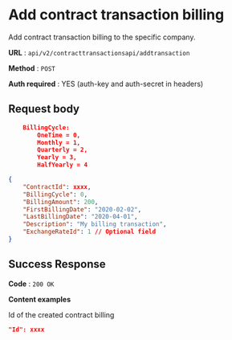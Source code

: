 # Add contract transaction billing

Add contract transaction billing to the specific company.

**URL** : `api/v2/contracttransactionsapi/addtransaction`

**Method** : `POST`

**Auth required** : YES (auth-key and auth-secret in headers)

## Request body

```json
    BillingCycle:
        OneTime = 0,
        Monthly = 1,
        Quarterly = 2,
        Yearly = 3,
        HalfYearly = 4
```

```json
{
    "ContractId": xxxx,
    "BillingCycle": 0,
    "BillingAmount": 200,
    "FirstBillingDate": "2020-02-02",
    "LastBillingDate": "2020-04-01",
    "Description": "My billing transaction",
    "ExchangeRateId": 1 // Optional field
}
```


## Success Response

**Code** : `200 OK`

**Content examples**

Id of the created contract billing

```json
"Id": xxxx
```
